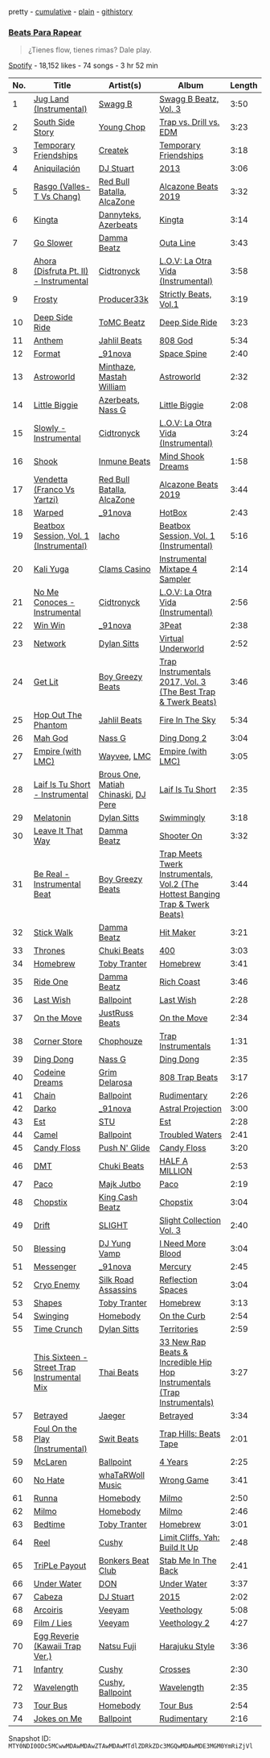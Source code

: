 pretty - [cumulative](/playlists/cumulative/37i9dQZF1DX92t5UjbyVl5.md) - [plain](/playlists/plain/37i9dQZF1DX92t5UjbyVl5) - [githistory](https://github.githistory.xyz/mackorone/spotify-playlist-archive/blob/main/playlists/plain/37i9dQZF1DX92t5UjbyVl5)

### [Beats Para Rapear](https://open.spotify.com/playlist/37i9dQZF1DX92t5UjbyVl5)

> ¿Tienes flow, tienes rimas? Dale play.

[Spotify](https://open.spotify.com/user/spotify) - 18,152 likes - 74 songs - 3 hr 52 min

| No. | Title | Artist(s) | Album | Length |
|---|---|---|---|---|
| 1 | [Jug Land \(Instrumental\)](https://open.spotify.com/track/3e9uxlY1LKd9ph62BenTkA) | [Swagg B](https://open.spotify.com/artist/1cOflD6lP1v0Uuywrt80Iu) | [Swagg B Beatz, Vol\. 3](https://open.spotify.com/album/5PMD85bc1N1pNmXzuLTKof) | 3:50 |
| 2 | [South Side Story](https://open.spotify.com/track/7HVmXhY97d2iboUgRK7wgK) | [Young Chop](https://open.spotify.com/artist/5L0n62BVUljSzKMLyMaFHR) | [Trap vs\. Drill vs\. EDM](https://open.spotify.com/album/5NZQapBsaSnyks5k0tAzIf) | 3:23 |
| 3 | [Temporary Friendships](https://open.spotify.com/track/2z0AcBDTVTHDN4ZzAgzfB7) | [Createk](https://open.spotify.com/artist/4oxzXhEKQCGjVSiHT4UiDf) | [Temporary Friendships](https://open.spotify.com/album/5a9w882iIWGxBmEc1xeO4j) | 3:18 |
| 4 | [Aniquilación](https://open.spotify.com/track/37RzQ9qAoTXpKCcXpTwmsS) | [DJ Stuart](https://open.spotify.com/artist/7aS2yrmVy9YdStiDXluOSE) | [2013](https://open.spotify.com/album/4SdQPykgQkYl23OFIbcGFB) | 3:06 |
| 5 | [Rasgo \(Valles\-T Vs Chang\)](https://open.spotify.com/track/2paSRFDPmbz7zR6pI3tFbA) | [Red Bull Batalla](https://open.spotify.com/artist/3QTFKq177NKtQZoAmlR0VT), [AlcaZone](https://open.spotify.com/artist/15PFXBhOcw5lDbclmmFWLW) | [Alcazone Beats 2019](https://open.spotify.com/album/4AXZOhiaetKRwQEPLQtZrh) | 3:32 |
| 6 | [Kingta](https://open.spotify.com/track/4EwUy1s4RiUfMaxi5iqqLN) | [Dannyteks](https://open.spotify.com/artist/3FghLL9ePSRolWAzQzcc7m), [Azerbeats](https://open.spotify.com/artist/595CdU8Gay4WhfvkmX7w3T) | [Kingta](https://open.spotify.com/album/6RnpBgJlHBszyMdXgz3LXJ) | 3:14 |
| 7 | [Go Slower](https://open.spotify.com/track/3GTULhR5jCPYUP76rg8Hzz) | [Damma Beatz](https://open.spotify.com/artist/00WEbQMBzMtwbccrSjQwhJ) | [Outa Line](https://open.spotify.com/album/0jiFjAVfMeIeahtYFu6BSC) | 3:43 |
| 8 | [Ahora \(Disfruta Pt\. II\) \- Instrumental](https://open.spotify.com/track/5blWCIus5xbP66kunAKq2y) | [Cidtronyck](https://open.spotify.com/artist/4CQCHM6ILHdfaJiIE4guaS) | [L.O.V: La Otra Vida \(Instrumental\)](https://open.spotify.com/album/3yOo3LUo6BkjxuB5Jf8EaM) | 3:58 |
| 9 | [Frosty](https://open.spotify.com/track/2dKPfoHjqpVwHPKhoLueZV) | [Producer33k](https://open.spotify.com/artist/4QXoTMxoCsN0cTUeOFZTIm) | [Strictly Beats, Vol.1](https://open.spotify.com/album/4uKTs1st4A2sOwVsLm4Ayn) | 3:19 |
| 10 | [Deep Side Ride](https://open.spotify.com/track/2tNdQWZKbSJoe7pcPnReAF) | [ToMC Beatz](https://open.spotify.com/artist/6TF2oQqLYnYhqJdwQqE0im) | [Deep Side Ride](https://open.spotify.com/album/06FuoOWyJAYsYofC9ej6y8) | 3:23 |
| 11 | [Anthem](https://open.spotify.com/track/3RzP8F3H5Y8S1UevHx24mC) | [Jahlil Beats](https://open.spotify.com/artist/6v6X5pIJyWGrB10C9PZbSj) | [808 God](https://open.spotify.com/album/7A33Kpb1cEZTynfbZXEwnQ) | 5:34 |
| 12 | [Format](https://open.spotify.com/track/1W2919zs8SBCLTrOB1ftQT) | [\_91nova](https://open.spotify.com/artist/0fZYZqIGnT5RimC1YWfWP2) | [Space Spine](https://open.spotify.com/album/49ax7HUaKuueaVtZBkEZD4) | 2:40 |
| 13 | [Astroworld](https://open.spotify.com/track/5sFKvXB1m6U3sTkTYHKdas) | [Minthaze](https://open.spotify.com/artist/0GDuz9Xe0BQHtO6uEOHm1v), [Mastah William](https://open.spotify.com/artist/0I4mdhh1hCqjr8w9rIMG9T) | [Astroworld](https://open.spotify.com/album/537L1ajzXhDreFyCfEcA0i) | 2:32 |
| 14 | [Little Biggie](https://open.spotify.com/track/7nUPCYLMcE8ZLvEnqW5QfO) | [Azerbeats](https://open.spotify.com/artist/595CdU8Gay4WhfvkmX7w3T), [Nass G](https://open.spotify.com/artist/4HVaguMub30IBWNwP1k6WF) | [Little Biggie](https://open.spotify.com/album/1OdSvRcnEDHilSS5u7TPD9) | 2:08 |
| 15 | [Slowly \- Instrumental](https://open.spotify.com/track/4ecPOJbppSjn1CbXk9lXwv) | [Cidtronyck](https://open.spotify.com/artist/4CQCHM6ILHdfaJiIE4guaS) | [L.O.V: La Otra Vida \(Instrumental\)](https://open.spotify.com/album/3yOo3LUo6BkjxuB5Jf8EaM) | 3:24 |
| 16 | [Shook](https://open.spotify.com/track/7uw2RLrljWUpO0eM7lxSIS) | [Inmune Beats](https://open.spotify.com/artist/2QDJbuxkHXoDuwYcC1CBQz) | [Mind Shook Dreams](https://open.spotify.com/album/0g7DUcA4cRwxhYYktCZITL) | 1:58 |
| 17 | [Vendetta \(Franco Vs Yartzi\)](https://open.spotify.com/track/1S9Acpvuiw6GwCfEoQV4Mr) | [Red Bull Batalla](https://open.spotify.com/artist/3QTFKq177NKtQZoAmlR0VT), [AlcaZone](https://open.spotify.com/artist/15PFXBhOcw5lDbclmmFWLW) | [Alcazone Beats 2019](https://open.spotify.com/album/4AXZOhiaetKRwQEPLQtZrh) | 3:44 |
| 18 | [Warped](https://open.spotify.com/track/18ajzwOLRlEbk2XZ1m9hPT) | [\_91nova](https://open.spotify.com/artist/0fZYZqIGnT5RimC1YWfWP2) | [HotBox](https://open.spotify.com/album/4UreQKbk5velOFM4SPBbcB) | 2:43 |
| 19 | [Beatbox Session, Vol\. 1 \(Instrumental\)](https://open.spotify.com/track/2R9I4hiDF2ddQPuD5EsMP4) | [Iacho](https://open.spotify.com/artist/6ybOB74nYTUpM6VGiP1egr) | [Beatbox Session, Vol\. 1 \(Instrumental\)](https://open.spotify.com/album/1ejJmKa7yoCLCMxBBWssoK) | 5:16 |
| 20 | [Kali Yuga](https://open.spotify.com/track/0hkHNlWZYBCOc4BL8jmuuF) | [Clams Casino](https://open.spotify.com/artist/5vSQUyT33qxr1xAX2Tkf3A) | [Instrumental Mixtape 4 Sampler](https://open.spotify.com/album/1GoZjbdEgjuH6XyTBV6XXi) | 2:14 |
| 21 | [No Me Conoces \- Instrumental](https://open.spotify.com/track/1iPEmQm47uDfxGLdZRpWa8) | [Cidtronyck](https://open.spotify.com/artist/4CQCHM6ILHdfaJiIE4guaS) | [L.O.V: La Otra Vida \(Instrumental\)](https://open.spotify.com/album/3yOo3LUo6BkjxuB5Jf8EaM) | 2:56 |
| 22 | [Win Win](https://open.spotify.com/track/1r0pboizjvwNzmFdNZKifh) | [\_91nova](https://open.spotify.com/artist/0fZYZqIGnT5RimC1YWfWP2) | [3Peat](https://open.spotify.com/album/6gAw5IEyOItpm8BW2bZGwe) | 2:38 |
| 23 | [Network](https://open.spotify.com/track/6ERttvrMEpSRpBTasVJy8U) | [Dylan Sitts](https://open.spotify.com/artist/6quCxsPM8fOxowmqOx5j93) | [Virtual Underworld](https://open.spotify.com/album/1dgBG0Rd7O5fpohuXffeuj) | 2:52 |
| 24 | [Get Lit](https://open.spotify.com/track/6tulcEBzx0c13ejb7aswFZ) | [Boy Greezy Beats](https://open.spotify.com/artist/0qAWErVxnWDB1NZUfKYlQz) | [Trap Instrumentals 2017, Vol\. 3 \(The Best Trap & Twerk Beats\)](https://open.spotify.com/album/0pFU7D94RKBwa206Mg6xr2) | 3:46 |
| 25 | [Hop Out The Phantom](https://open.spotify.com/track/5lPpTQRIwD2ikLV1sgIZGB) | [Jahlil Beats](https://open.spotify.com/artist/6v6X5pIJyWGrB10C9PZbSj) | [Fire In The Sky](https://open.spotify.com/album/7deviSA66THIZA9r0tUZYM) | 5:34 |
| 26 | [Mah God](https://open.spotify.com/track/4rqpIQZoXj5SUnyD7uVvGS) | [Nass G](https://open.spotify.com/artist/4HVaguMub30IBWNwP1k6WF) | [Ding Dong 2](https://open.spotify.com/album/1HxbGP39aILkb23ue7kA9C) | 3:04 |
| 27 | [Empire \(with LMC\)](https://open.spotify.com/track/2BVo7W60QcDAEv6BnlJEAh) | [Wayvee](https://open.spotify.com/artist/1oX7kWDlraFgbDTrMuwbJb), [LMC](https://open.spotify.com/artist/73xAkxZ3NDbTBri0qmlgPd) | [Empire \(with LMC\)](https://open.spotify.com/album/5E70771EL5frUMY5aOsA1t) | 3:05 |
| 28 | [Laif Is Tu Short \- Instrumental](https://open.spotify.com/track/10W6cSzVxb5Pn17y2Ll90Z) | [Brous One](https://open.spotify.com/artist/1B8h9tQRqagUQ7XcHRvh3k), [Matiah Chinaski](https://open.spotify.com/artist/5vuvIhz2SwFX9sA976g49F), [DJ Pere](https://open.spotify.com/artist/0OHe56BrinIZV4Xqu4EEbP) | [Laif Is Tu Short](https://open.spotify.com/album/3lboE8eK35egnJ9yqkjuMs) | 2:35 |
| 29 | [Melatonin](https://open.spotify.com/track/1FwD8A8BsPqJMg1evVSSGv) | [Dylan Sitts](https://open.spotify.com/artist/6quCxsPM8fOxowmqOx5j93) | [Swimmingly](https://open.spotify.com/album/2aUtBNuH02OQx35zND4PGR) | 3:18 |
| 30 | [Leave It That Way](https://open.spotify.com/track/0n99I1623b6nC4dBfpEljZ) | [Damma Beatz](https://open.spotify.com/artist/00WEbQMBzMtwbccrSjQwhJ) | [Shooter On](https://open.spotify.com/album/0BRRMCcCM2UjEUt0jUPTfQ) | 3:32 |
| 31 | [Be Real \- Instrumental Beat](https://open.spotify.com/track/7zlsRqs2QZho0VEWRmuwoZ) | [Boy Greezy Beats](https://open.spotify.com/artist/0qAWErVxnWDB1NZUfKYlQz) | [Trap Meets Twerk Instrumentals, Vol.2 \(The Hottest Banging Trap & Twerk Beats\)](https://open.spotify.com/album/56Qq2JUTSA6XTNRVPpG2R3) | 3:44 |
| 32 | [Stick Walk](https://open.spotify.com/track/5sTlx9R3c2Ij6wJi2twTeN) | [Damma Beatz](https://open.spotify.com/artist/00WEbQMBzMtwbccrSjQwhJ) | [Hit Maker](https://open.spotify.com/album/3dy5wkC00XcBgM7o6PDMBa) | 3:21 |
| 33 | [Thrones](https://open.spotify.com/track/6YqroNoDYeQAOUMpdmim9M) | [Chuki Beats](https://open.spotify.com/artist/3I2KQWCAh5aOh1YJ62LIlQ) | [400](https://open.spotify.com/album/3tbJ3a9ucUBtqJXYGs9bQg) | 3:03 |
| 34 | [Homebrew](https://open.spotify.com/track/1zED6K2ijowd7PuFPDC5xj) | [Toby Tranter](https://open.spotify.com/artist/6jQ21P9GEZfQf4aOMoTYDj) | [Homebrew](https://open.spotify.com/album/0X1gFljm5ogWpi4CsbBam2) | 3:41 |
| 35 | [Ride One](https://open.spotify.com/track/0D0ok8ZMKVNl3URWx0myWb) | [Damma Beatz](https://open.spotify.com/artist/00WEbQMBzMtwbccrSjQwhJ) | [Rich Coast](https://open.spotify.com/album/3MpXQhHOAJC6oug9XlEyQS) | 3:46 |
| 36 | [Last Wish](https://open.spotify.com/track/0VtanrAoaETJZIbjs0774r) | [Ballpoint](https://open.spotify.com/artist/5vbgY6zVUKz1haJv618QvC) | [Last Wish](https://open.spotify.com/album/3qVv7p85Mh5TAkl78VsSFw) | 2:28 |
| 37 | [On the Move](https://open.spotify.com/track/54T4IsMdTKSQLdYG17DRPx) | [JustRuss Beats](https://open.spotify.com/artist/2T6laBFc8RbTFPy5XnStZU) | [On the Move](https://open.spotify.com/album/6tj1SvmeltaHazOAyDBelm) | 2:34 |
| 38 | [Corner Store](https://open.spotify.com/track/4ktOzLU4TcxzYfQ3AQozYh) | [Chophouze](https://open.spotify.com/artist/05tleZ8NtjaLPU5oJyzR2N) | [Trap Instrumentals](https://open.spotify.com/album/5Az4aia9xInxoFebv6nkSa) | 1:31 |
| 39 | [Ding Dong](https://open.spotify.com/track/0ucX1ciOAwC5Kr7c09JkxB) | [Nass G](https://open.spotify.com/artist/4HVaguMub30IBWNwP1k6WF) | [Ding Dong](https://open.spotify.com/album/3Ousl4VBqQxyN7S3ozoPwm) | 2:35 |
| 40 | [Codeine Dreams](https://open.spotify.com/track/1M8Kyai5NjAgqnhdyTUdSM) | [Grim Delarosa](https://open.spotify.com/artist/6lSDTOz1x7O4VHrWHMBuax) | [808 Trap Beats](https://open.spotify.com/album/40YWldYxBcmIbk3O5W4Cfn) | 3:17 |
| 41 | [Chain](https://open.spotify.com/track/2lQhmInVkndj39BmwzmI5Y) | [Ballpoint](https://open.spotify.com/artist/5vbgY6zVUKz1haJv618QvC) | [Rudimentary](https://open.spotify.com/album/7H2EfXZ6vwDEcRqg3fWjFy) | 2:26 |
| 42 | [Darko](https://open.spotify.com/track/3MS4AAyJAt918L9Inu1qWh) | [\_91nova](https://open.spotify.com/artist/0fZYZqIGnT5RimC1YWfWP2) | [Astral Projection](https://open.spotify.com/album/7mseTKjXZIIYWtosaNGbSI) | 3:00 |
| 43 | [Est](https://open.spotify.com/track/5ZHXYzPcYWVWLq4oNEtU0A) | [STU](https://open.spotify.com/artist/12rFc3DT9cVWUrbCaVcVHL) | [Est](https://open.spotify.com/album/3Xg9taVuBe1gT3eNxbbCSZ) | 2:28 |
| 44 | [Camel](https://open.spotify.com/track/4JBKucrLb6XKQmQ7gzEj9f) | [Ballpoint](https://open.spotify.com/artist/5vbgY6zVUKz1haJv618QvC) | [Troubled Waters](https://open.spotify.com/album/2049Fl5Meb1WmYLK7Prkpb) | 2:41 |
| 45 | [Candy Floss](https://open.spotify.com/track/5yLzMo3E1wPbmmEkCCs3e3) | [Push N' Glide](https://open.spotify.com/artist/6PSNxYsazdREPJeS9XnUjA) | [Candy Floss](https://open.spotify.com/album/7ACdy35N8pp2jvFe0M1COZ) | 3:20 |
| 46 | [DMT](https://open.spotify.com/track/4GZ5wchj0L9I99IGer6dEy) | [Chuki Beats](https://open.spotify.com/artist/3I2KQWCAh5aOh1YJ62LIlQ) | [HALF A MILLION](https://open.spotify.com/album/3AXQUOvSUf9WAib2R3kzDo) | 2:53 |
| 47 | [Paco](https://open.spotify.com/track/4voV4NPAtNDEGAVdUbQ32g) | [Majk Jutbo](https://open.spotify.com/artist/3RKi74FYzVb4nyAzheLiUv) | [Paco](https://open.spotify.com/album/4lvN7X2GR3826mqru4Fj93) | 2:19 |
| 48 | [Chopstix](https://open.spotify.com/track/681YQB7wqScmlBH1dXtPsN) | [King Cash Beatz](https://open.spotify.com/artist/4JQ7zuh7G43YdKesMYsUFm) | [Chopstix](https://open.spotify.com/album/0VSmNiH38o6SZI6wbdKu0y) | 3:04 |
| 49 | [Drift](https://open.spotify.com/track/2B4cznRSmbHJlZeAwWRqLi) | [SLIGHT](https://open.spotify.com/artist/0TlnMWv7ZGzqskCKGgKmGI) | [Slight Collection Vol\. 3](https://open.spotify.com/album/2BWV8P20EP6AWlpyKCjrq5) | 2:40 |
| 50 | [Blessing](https://open.spotify.com/track/2PufhNjQKAxdw5wZB9DOmS) | [DJ Yung Vamp](https://open.spotify.com/artist/69eIrU4oA3mEHensYx0PWL) | [I Need More Blood](https://open.spotify.com/album/7elw8BlCVBaqAktjKUENZU) | 3:04 |
| 51 | [Messenger](https://open.spotify.com/track/1qKz2CuPMmdE25ckGZEl2c) | [\_91nova](https://open.spotify.com/artist/0fZYZqIGnT5RimC1YWfWP2) | [Mercury](https://open.spotify.com/album/56Ya5BBZYURMJpPANIb8Yx) | 2:45 |
| 52 | [Cryo Enemy](https://open.spotify.com/track/6JxuUKWy4rJLCtlNnpIxnM) | [Silk Road Assassins](https://open.spotify.com/artist/3Bwlxe7rFmvWcEkAnA6FRZ) | [Reflection Spaces](https://open.spotify.com/album/1RGuhMexjrnQoZe3kZGTqb) | 3:04 |
| 53 | [Shapes](https://open.spotify.com/track/4c54ITAzBHJS3WcYeD2vU8) | [Toby Tranter](https://open.spotify.com/artist/6jQ21P9GEZfQf4aOMoTYDj) | [Homebrew](https://open.spotify.com/album/0X1gFljm5ogWpi4CsbBam2) | 3:13 |
| 54 | [Swinging](https://open.spotify.com/track/54KmYR1hYdaJza6zojmx8V) | [Homebody](https://open.spotify.com/artist/6JHNIy8sGnVh5YrdVVAIuY) | [On the Curb](https://open.spotify.com/album/4fVLKFczoIp7aSDft6717w) | 2:54 |
| 55 | [Time Crunch](https://open.spotify.com/track/0r4MrH7M3vzcnc5vFymQbg) | [Dylan Sitts](https://open.spotify.com/artist/6quCxsPM8fOxowmqOx5j93) | [Territories](https://open.spotify.com/album/0scPscbqvC4mXDqVxLAFEx) | 2:59 |
| 56 | [This Sixteen \- Street Trap Instrumental Mix](https://open.spotify.com/track/33crnWgH6VDNlctnv8s1eK) | [Thai Beats](https://open.spotify.com/artist/3Lhjv0JgyaXDHezrpfEHrk) | [33 New Rap Beats & Incredible Hip Hop Instrumentals \(Trap Instrumentals\)](https://open.spotify.com/album/2XbCqbXirLilDkj0N1gdOn) | 3:27 |
| 57 | [Betrayed](https://open.spotify.com/track/67jlkKplNg0drMcQRXFPIv) | [Jaeger](https://open.spotify.com/artist/77PxY9mItIkmEo8D2fbfco) | [Betrayed](https://open.spotify.com/album/619g0xmgl4ZllHZuTjkXk1) | 3:34 |
| 58 | [Foul On the Play \(Instrumental\)](https://open.spotify.com/track/1zYkxcqbuZ3D8u8BYdI8Af) | [Swit Beats](https://open.spotify.com/artist/1IkuvaOCCIpxy5x6Tsjlsh) | [Trap Hills: Beats Tape](https://open.spotify.com/album/6PlnuZM44zrGloBblXAqwy) | 2:01 |
| 59 | [McLaren](https://open.spotify.com/track/6mpABC67wadyf0pFtKPRNW) | [Ballpoint](https://open.spotify.com/artist/5vbgY6zVUKz1haJv618QvC) | [4 Years](https://open.spotify.com/album/3KHjTUhVkXyiB8RiLclf0o) | 2:25 |
| 60 | [No Hate](https://open.spotify.com/track/5otKKNFJZ9uxT2IAVkC9u9) | [whaTaRWoll Music](https://open.spotify.com/artist/1Z7MTyfennQvKU2hxO5KYO) | [Wrong Game](https://open.spotify.com/album/5MMjKLaASf8ah91ou3IRtV) | 3:41 |
| 61 | [Runna](https://open.spotify.com/track/2Y8AxWrUFQP5J1ZTq4jFps) | [Homebody](https://open.spotify.com/artist/6JHNIy8sGnVh5YrdVVAIuY) | [Milmo](https://open.spotify.com/album/3SgeZvDM3tjVRnvZK3mIHU) | 2:50 |
| 62 | [Milmo](https://open.spotify.com/track/0tZk22c7ntLj67xw64lDgs) | [Homebody](https://open.spotify.com/artist/6JHNIy8sGnVh5YrdVVAIuY) | [Milmo](https://open.spotify.com/album/3SgeZvDM3tjVRnvZK3mIHU) | 2:46 |
| 63 | [Bedtime](https://open.spotify.com/track/2QPIe60EWvHIdOkbJdTBW0) | [Toby Tranter](https://open.spotify.com/artist/6jQ21P9GEZfQf4aOMoTYDj) | [Homebrew](https://open.spotify.com/album/0X1gFljm5ogWpi4CsbBam2) | 3:01 |
| 64 | [Reel](https://open.spotify.com/track/5P1yvxHczMSnDDzxqDWipt) | [Cushy](https://open.spotify.com/artist/6L1Baujfn33sG3PXou8n1q) | [Limit Cliffs, Yah: Build It Up](https://open.spotify.com/album/1OUXsPRbiY5kDjY42RU6gm) | 2:48 |
| 65 | [TriPLe Payout](https://open.spotify.com/track/7Cb2kY9lSh2YRG41Y9Wpyg) | [Bonkers Beat Club](https://open.spotify.com/artist/4iOBGfQcQnaCbchbsOdEQx) | [Stab Me In The Back](https://open.spotify.com/album/5zg9ALGvHzw94hrEw4ksNC) | 2:41 |
| 66 | [Under Water](https://open.spotify.com/track/24Yamtuse94VJuL6RUYT95) | [DON](https://open.spotify.com/artist/7dr4zktzekjd26Muk5EanB) | [Under Water](https://open.spotify.com/album/3fyaZbb0MkU2YIcDjyhZbq) | 3:37 |
| 67 | [Cabeza](https://open.spotify.com/track/47D2FAyWyHFueNMTW9IhxN) | [DJ Stuart](https://open.spotify.com/artist/7aS2yrmVy9YdStiDXluOSE) | [2015](https://open.spotify.com/album/0FOIc6fvv9dO2NzqcSjDrS) | 2:02 |
| 68 | [Arcoiris](https://open.spotify.com/track/2oIMwrU2oyHRkmYxMnp8Pn) | [Veeyam](https://open.spotify.com/artist/0mUKZR7k8cOSewS6faryVf) | [Veethology](https://open.spotify.com/album/1v2cVnmOcTf7046KMj5HPY) | 5:08 |
| 69 | [Film / Lies](https://open.spotify.com/track/0KGq0MlS01VO5b52vSk1Ds) | [Veeyam](https://open.spotify.com/artist/0mUKZR7k8cOSewS6faryVf) | [Veethology 2](https://open.spotify.com/album/3SgVUhNFDsaqYGxi4N8GHu) | 4:27 |
| 70 | [Egg Reverie \(Kawaii Trap Ver.\)](https://open.spotify.com/track/21C6crUt2dv75ArVGqkyn9) | [Natsu Fuji](https://open.spotify.com/artist/5r2d1vMFtAGUsUOvH6WiSy) | [Harajuku Style](https://open.spotify.com/album/6LS8MGht2B6yazRdwoulTi) | 3:36 |
| 71 | [Infantry](https://open.spotify.com/track/34PJ1ug5YLbLTykSdpBJf4) | [Cushy](https://open.spotify.com/artist/6L1Baujfn33sG3PXou8n1q) | [Crosses](https://open.spotify.com/album/4AOiQNLpX0gU9yi0MRvZg0) | 2:30 |
| 72 | [Wavelength](https://open.spotify.com/track/5Mu3qt7YRkWPFYJ3QBogBj) | [Cushy](https://open.spotify.com/artist/6L1Baujfn33sG3PXou8n1q), [Ballpoint](https://open.spotify.com/artist/5vbgY6zVUKz1haJv618QvC) | [Wavelength](https://open.spotify.com/album/6v9oG06XUfrcpZTSkJSazR) | 2:35 |
| 73 | [Tour Bus](https://open.spotify.com/track/4rcHftFyDKbrf6IcTyfhRJ) | [Homebody](https://open.spotify.com/artist/6JHNIy8sGnVh5YrdVVAIuY) | [Tour Bus](https://open.spotify.com/album/7pCW7yDNvN39iQaHZHYBrq) | 2:54 |
| 74 | [Jokes on Me](https://open.spotify.com/track/4k4QnjkHrlOrMF08lpk09H) | [Ballpoint](https://open.spotify.com/artist/5vbgY6zVUKz1haJv618QvC) | [Rudimentary](https://open.spotify.com/album/7H2EfXZ6vwDEcRqg3fWjFy) | 2:16 |

Snapshot ID: `MTY0NDI0ODc5MCwwMDAwMDAwZTAwMDAwMTdlZDRkZDc3MGQwMDAwMDE3MGM0YmRiZjVl`